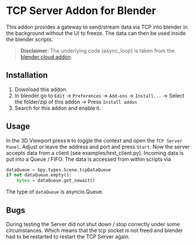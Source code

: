 # TCP Server Addon for Blender

This addon provides a gateway to send/stream data via TCP into blender in the background without the UI to freeze.
The data can then be used inside the blender scripts.

>**Disclaimer**: The underlying code (async_loop) is taken from the [blender cloud addon](https://cloud.blender.org/services).

## Installation

1. Download this addon.
2. In blender go to `Edit` -> `Preferences` -> `Add-ons` -> `Install...` -> Select the folder/zip of this addon -> Press `Install addon`
3. Search for this addon and enable it.

## Usage

In the 3D Viewport press `N` to toggle the context and open the `TCP Server Panel`.
Adjust or leave the address and port and press `Start`.
Now the server accepts data from a client (see examples/test_client.py).
Incoming data is put into a Queue / FIFO.
The data is accessed from within scripts via 

```python
dataQueue = bpy.types.Scene.tcpDataQueue
if not dataQueue.empty():
    bytes = dataQueue.get_nowait()
```

The type of `dataQueue` is asyncio.Queue.


## Bugs

During testing the Server did not shut down / stop correctly under some circumstances.
Which means that the tcp socket is not freed and blender had to be restarted to restart the TCP Server again.
